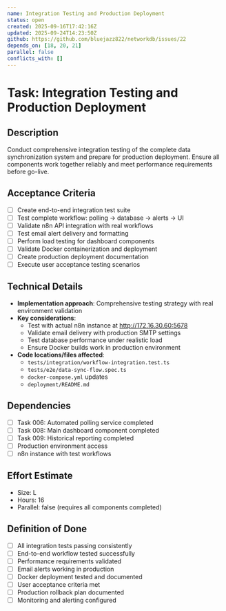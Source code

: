 ```yaml
---
name: Integration Testing and Production Deployment
status: open
created: 2025-09-16T17:42:16Z
updated: 2025-09-24T14:23:50Z
github: https://github.com/bluejazz822/networkdb/issues/22
depends_on: [18, 20, 21]
parallel: false
conflicts_with: []
---
```


# Task: Integration Testing and Production Deployment

## Description
Conduct comprehensive integration testing of the complete data synchronization system and prepare for production deployment. Ensure all components work together reliably and meet performance requirements before go-live.

## Acceptance Criteria
- [ ] Create end-to-end integration test suite
- [ ] Test complete workflow: polling → database → alerts → UI
- [ ] Validate n8n API integration with real workflows
- [ ] Test email alert delivery and formatting
- [ ] Perform load testing for dashboard components
- [ ] Validate Docker containerization and deployment
- [ ] Create production deployment documentation
- [ ] Execute user acceptance testing scenarios

## Technical Details
- **Implementation approach**: Comprehensive testing strategy with real environment validation
- **Key considerations**:
  - Test with actual n8n instance at http://172.16.30.60:5678
  - Validate email delivery with production SMTP settings
  - Test database performance under realistic load
  - Ensure Docker builds work in production environment
- **Code locations/files affected**:
  - `tests/integration/workflow-integration.test.ts`
  - `tests/e2e/data-sync-flow.spec.ts`
  - `docker-compose.yml` updates
  - `deployment/README.md`

## Dependencies
- [ ] Task 006: Automated polling service completed
- [ ] Task 008: Main dashboard component completed  
- [ ] Task 009: Historical reporting completed
- [ ] Production environment access
- [ ] n8n instance with test workflows

## Effort Estimate
- Size: L
- Hours: 16
- Parallel: false (requires all components completed)

## Definition of Done
- [ ] All integration tests passing consistently
- [ ] End-to-end workflow tested successfully
- [ ] Performance requirements validated
- [ ] Email alerts working in production
- [ ] Docker deployment tested and documented
- [ ] User acceptance criteria met
- [ ] Production rollback plan documented
- [ ] Monitoring and alerting configured

